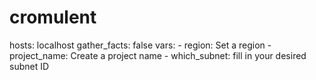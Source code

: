# cromulent

  hosts: localhost
  gather_facts: false
  vars:
    - region: Set a region
    - project_name: Create a project name
    - which_subnet: fill in your desired subnet ID
